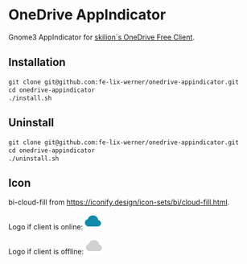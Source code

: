 # OneDrive AppIndicator
Gnome3 AppIndicator for [skilion`s OneDrive Free Client](https://github.com/skilion/onedrive).

## Installation
 ```
 git clone git@github.com:fe-lix-werner/onedrive-appindicator.git
 cd onedrive-appindicator
 ./install.sh
```
## Uninstall
 ```
 git clone git@github.com:fe-lix-werner/onedrive-appindicator.git
 cd onedrive-appindicator
 ./uninstall.sh
```

## Icon

bi-cloud-fill from https://iconify.design/icon-sets/bi/cloud-fill.html.

Logo if client is online:
![on icon](https://github.com/fe-lix-werner/onedrive-appindicator/blob/master/code/on.svg)

Logo if client is offline:
![off icon](https://github.com/fe-lix-werner/onedrive-appindicator/blob/master/code/off.svg)
